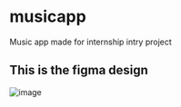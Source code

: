 # musicapp
Music app made for internship intry project

## This is the figma design
![image](https://user-images.githubusercontent.com/99288646/229608814-6e7d17f7-3f98-4a19-b9cb-0a3f9e72298a.png)

